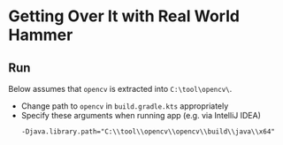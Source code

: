 # Getting Over It with Real World Hammer

## Run

Below assumes that `opencv` is extracted into `C:\tool\opencv\`.

* Change path to `opencv` in `build.gradle.kts` appropriately
* Specify these arguments when running app (e.g. via IntelliJ IDEA)
  ```
  -Djava.library.path="C:\\tool\\opencv\\opencv\\build\\java\\x64"
  ```
